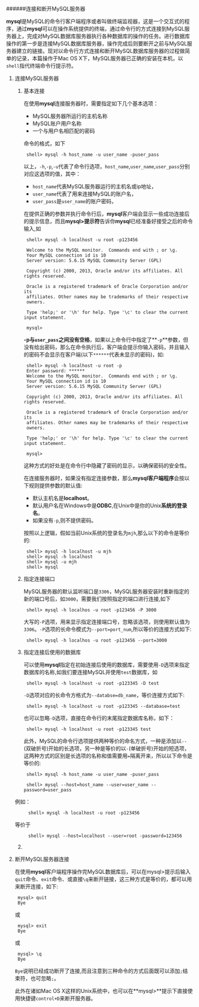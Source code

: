 ######连接和断开MySQL服务器

**mysql**是MySQL的命令行客户端程序或者叫做终端监视器，这是一个交互式的程序，通过**mysql**可以在操作系统提供的终端，通过命令行的方式连接到MySQL服务器上，完成对MySQL数据库服务器执行各种数据库的操作的任务。进行数据库操作的第一步是连接MySQL数据库服务器，操作完成后则要断开之前与MySQL服务器建立的链接。现对以命令行方式连接和断开MySQL数据库服务器的过程做简单的记录，本篇操作于Mac OS X下，MySQL服务器已正确的安装在本机，以`shell`指代终端命令行提示符。

1. 连接MySQL服务器

	1. 基本连接
	
		在使用**mysql**连接服务器时，需要指定如下几个基本选项：
	
		+ MySQL服务器所运行的主机名称
		+ MySQL账户用户名称
		+ 一个与用户名相匹配的密码

		命令的格式，如下
	
			shell> mysql -h host_name -u user_name -puser_pass
				
		以上，`-h`,`-p`,`-u`代表了命令行选项，`host_name`,`user_name`,`user_pass`分别对应这选项的值，其中：
		+ `host_name`代表MySQL服务器运行的主机名或ip地址，
		+ `user_name`代表了用来连接MySQL的账户名，
		+ `user_pass`是`user_name`的账户密码，
	
		在提供正确的参数并执行命令行后，**mysql**客户端会显示一些成功连接后的提示信息，而且**mysql>提示符**告诉你**mysql**已经准备好接受之后的命令输入,如
	
			shell> mysql -h localhost -u root -p123456
		
			Welcome to the MySQL monitor.  Commands end with ; or \g.
			Your MySQL connection id is 10
			Server version: 5.6.15 MySQL Community Server (GPL)

			Copyright (c) 2000, 2013, Oracle and/or its affiliates. All rights reserved.

			Oracle is a registered trademark of Oracle Corporation and/or its
			affiliates. Other names may be trademarks of their respective
			owners.

			Type 'help;' or '\h' for help. Type '\c' to clear the current input statement.
 
			mysql>

	
		**-p与`user_pass`**之间没有**空格**，如果以上命令行中指定了**`-p`**参数，但没有给出密码，那么在命令执行后，客户端会提示你输入密码，并且输入的密码不会显示在客户端(以下`******`代表未显示的密码)，如:
	
			shell> mysql -h localhost -u root -p
			Enter password: ******
			Welcome to the MySQL monitor.  Commands end with ; or \g.
			Your MySQL connection id is 10
			Server version: 5.6.15 MySQL Community Server (GPL)

			Copyright (c) 2000, 2013, Oracle and/or its affiliates. All rights reserved.

			Oracle is a registered trademark of Oracle Corporation and/or its
			affiliates. Other names may be trademarks of their respective
			owners.

			Type 'help;' or '\h' for help. Type '\c' to clear the current input statement.
 
			mysql>
		
		这种方式的好处是在命令行中隐藏了密码的显示，以确保密码的安全性。
	
		在连接服务器时，如果没有指定连接参数，那么**mysql客户端程序**会按以下规则提供参数的默认值:
	
		+ 默认主机名是**localhost**。
		+ 默认用户名在Windows中是**ODBC**,在Unix中是你的Unix**系统的登录名**。
		+ 如果没有`-p`,则不提供密码。
	
		按照以上逻辑，假如当前Unix系统的登录名为`mjh`,那么以下的命令是等价的:
	
			shell> mysql -h localhost -u mjh
			shell> mysql -h localhost
			shell> mysql -u mjh
			shell> mysql
	
	2. 指定连接端口
	
		MySQL服务器的默认监听端口是`3306`，MySQL服务器安装时重新指定的新的端口号后，如`3000`，需要我们按照指定的端口进行连接,如下
		
			shell> mysql -h localhos -u root -p123456 -P 3000
		
		大写的`-P`选项，用来显示指定连接端口号，忽略该选项，则使用默认值为`3306`。`-P`选项的长命令模式为`--port=port_num`,所以等价的连接方式如下:
		
			shell> mysql -h localhos -u root -p123456 --port=3000
	
	3. 指定连接后使用的数据库
	
		可以使用**mysql**指定在初始连接后使用的数据库，需要使用`-D`选项来指定数据库的名称,如我们要连接MySQL并使用`test`数据库，如
		
			shell> mysql -h localhost -u root -p123345 -D test
			
		`-D`选项对应的长命令方格式为`--databse=db_name`，等价连接方式如下:
		
			shell> mysql -h localhost -u root -p123345 --database=test
			
		也可以忽略`-D`选项，直接在命令行的末尾指定数据库名称，如下：
		
			shell> mysql -h localhost -u root -p123345 test
		
		此外，MySQL的命令行选项提供两种等价的命名方式，一种是添加以`--`(双破折号)开始的长选项，另一种是等价的以`-`(单破折号)开始的短选项，这两种方式的区别是长选项的名称和值需要用`=`隔离开来，所以以下命令是等价的:
		
			shell> mysql -h host_name -u user_name -puser_pass
			
			shell> mysql --host=host_name --user=user_name --password=user_pass
	例如：

			shell> mysql -h localhost -u root -p123456
	等价于
		
			shell> mysql --host=localhost --user=root -password=123456
			
	
	2. 

	
2. 断开MySQL服务器连接

	在使用**mysql**客户端程序操作完MySQL数据库后，可以在mysql>提示后输入`quit`命令、`exit`命令、或直接`\q`来断开链接，这三种方式是等价的，都可以用来断开连接，如下:
	
		mysql> quit
		Bye
		
	或
	
		mysql> exit
		Bye
	或
	
		mysql> \q
		Bye
		
	`Bye`说明已经成功断开了连接,而且注意到三种命令的方式后面既可以添加`;`结束符，也可忽略`;`。
	
	此外在诸如Mac OS X这样的Unix系统中，也可以在**mysql>**提示下直接使用快捷键`control+D`来断开服务器。